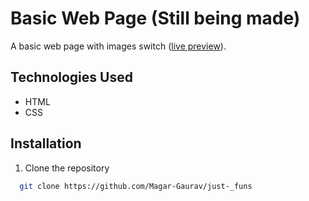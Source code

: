 # Basic Web Page (Still being made)

A basic web page with images switch ([live preview](https://magar-gaurav.github.io/just-_funs/)).

## Technologies Used
  - HTML
  - CSS

## Installation

1. Clone the repository
  ```sh
    git clone https://github.com/Magar-Gaurav/just-_funs
